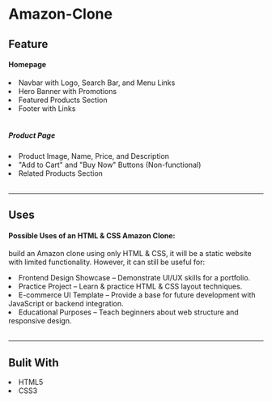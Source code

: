 # Amazon-Clone
<h2>Feature</h2>
<h4>Homepage</h4>
<li>Navbar with Logo, Search Bar, and Menu Links</li>
<li>Hero Banner with Promotions</li>
<li>Featured Products Section</li>
<li>Footer with Links</li> <br>
<h5>Product Page</h5>
<li>Product Image, Name, Price, and Description</li>
<li>"Add to Cart" and "Buy Now" Buttons (Non-functional)</li>
<li>Related Products Section</li> <br>
<hr>

<h2>Uses</h2>
<h4>Possible Uses of an HTML & CSS Amazon Clone:</h4>
<p>build an Amazon clone using only HTML & CSS, it will be a static website with limited functionality. However, it can still be useful for:</p>
<li>Frontend Design Showcase – Demonstrate UI/UX skills for a portfolio.</li>
<li>Practice Project – Learn & practice HTML & CSS layout techniques.</li>
<li>E-commerce UI Template – Provide a base for future development with JavaScript or backend integration.</li>
<li>Educational Purposes – Teach beginners about web structure and responsive design.</li><br>
<hr>
<h2>Bulit With</h2>
<li>HTML5</li>
<li>CSS3</li>

